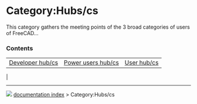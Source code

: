 # Category:Hubs/cs
This category gathers the meeting points of the 3 broad categories of users of FreeCAD\...

### Contents

|     |     |     |
| --- | --- | --- |
| [Developer hub/cs](Developer_hub/cs.md) | [Power users hub/cs](Power_users_hub/cs.md) | [User hub/cs](User_hub/cs.md) |
|



---
![](images/Right_arrow.png) [documentation index](../README.md) > Category:Hubs/cs
